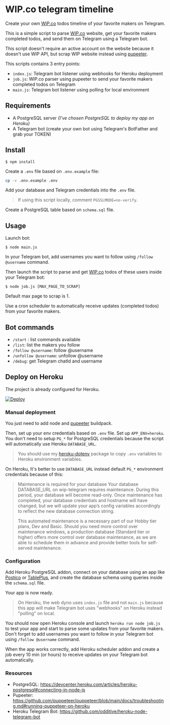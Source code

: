 # WIP.co telegram timeline

Create your own [WIP.co](https://wip.co/) todos timeline of your favorite makers on Telegram.

This is a simple script to parse [WIP.co](https://wip.co/) website, get your favorite makers completed todos, and send them on Telegram using a Telegram bot.

This script doesn't require an active account on the website because it doesn't use WIP API, but scrap WIP website instead using [pupeeter](https://pptr.dev/).

This scripts contains 3 entry points:

-   `index.js`: Telegram bot listener using webhooks for Heroku deployment
-   `job.js`: WIP.co parser using pupeeter to send your favorite makers completed todos on Telegram
-   `main.js`: Telegram bot listener using polling for local environment

## Requirements

-   A PostgreSQL server _(I've chosen PostgreSQL to deploy my app on Heroku)_
-   A Telegram bot (create your own bot using Telegram's BotFather and grab your TOKEN)

## Install

```
$ npm install
```

Create a `.env` file based on `.env.example` file:

```bash
cp -v .env.example .env
```

Add your database and Telegram credentials into the `.env` file.

> If using this script locally, comment `PGSSLMODE=no-verify`.

Create a PostgreSQL table based on `schema.sql` file.

## Usage

Launch bot:

```
$ node main.js
```

In your Telegram bot, add usernames you want to follow using `/follow @username` command.

Then launch the script to parse and get [WIP.co](https://wip.co/) todos of these users inside your Telegram bot:

```
$ node job.js [MAX_PAGE_TO_SCRAP]
```

Default max page to scrap is 1.

Use a cron scheduler to automatically receive updates (completed todos) from your favorite makers.

## Bot commands

-   `/start` : list commands available
-   `/list`: list the makers you follow
-   `/follow @username`: follow @username
-   `/unfollow @username`: unfollow @username
-   `/debug`: get Telegram chatId and username

## Deploy on Heroku

The project is already configured for Heroku.

[![Deploy](https://www.herokucdn.com/deploy/button.svg)](https://heroku.com/deploy)

### Manual deployment

You just need to add node and [pupeeter](https://github.com/puppeteer/puppeteer/blob/main/docs/troubleshooting.md#running-puppeteer-on-heroku) buildpack.

Then, set up your env credentials based on `.env` file. Set up `APP_ENV=heroku`. You don't need to setup `PG_*` for PostgreSQL credentials because the script will automatically use Heroku `DATABASE_URL`.

> You should use my [heroku-dotenv](https://github.com/cba85/heroku-dotenv) package to copy `.env` variables to Heroku environment variables.

On Heroku, It's better to use `DATABASE_URL` instead default `PG_*` environment credentials because of this:

> Maintenance is required for your database
> Your database DATABASE_URL on wip-telegram requires maintenance. During this period, your database will become read-only. Once maintenance has completed, your database credentials and hostname will have changed, but we will update your app’s config variables accordingly to reflect the new database connection string.
>
> This automated maintenance is a necessary part of our Hobby tier plans, Dev and Basic. Should you need more control over maintenance windows, a production database (Standard tier or higher) offers more control over database maintenance, as we are able to schedule them in advance and provide better tools for self-served maintenance.

### Configuration

Add Heroku PostgreSQL addon, connect on your database using an app like [Postico](https://eggerapps.at/postico/) or [TablePlus](https://tableplus.com/), and create the database schema using queries inside the `schema.sql` file.

Your app is now ready.

> On Heroku, the web dyno uses `index.js` file and not `main.js` because this app will make Telegram bot uses "webhooks" on Heroku instead "polling" on local.

You should now open Heroku console and launch `heroku run node job.js` to test your app and start to parse some updates from your favorite makers. Don't forget to add usernames you want to follow in your Telegram bot using `/follow @username` command.

When the app works correctly, add Heroku scheduler addon and create a job every 10 min (or hours) to receive updates on your Telegram bot automatically.

### Resources

-   PostgreSQL: https://devcenter.heroku.com/articles/heroku-postgresql#connecting-in-node-js
-   Pupeeter: https://github.com/puppeteer/puppeteer/blob/main/docs/troubleshooting.md#running-puppeteer-on-heroku
-   Heroku Telegram Bot: https://github.com/odditive/heroku-node-telegram-bot
